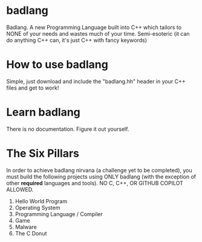 # **badlang**
Badlang. A new Programming Language built into C++ which tailors to NONE of your needs and wastes much of your time. Semi-esoteric (it can do anything C++ can, it's just C++ with fancy keywords)


# **How to use badlang**

Simple, just download and include the "badlang.hh" header in your C++ files and get to work!


# **Learn badlang**

There is no documentation. Figure it out yourself.


# **The Six Pillars**

In order to achieve badlang nirvana (a challenge yet to be completed), you must build the following projects using ONLY badlang (with the exception of other __required__ languages and tools). NO C, C++, OR GITHUB COPILOT ALLOWED.

1. Hello World Program
2. Operating System 
3. Programming Language / Compiler
4. Game
5. Malware
6. The C Donut



